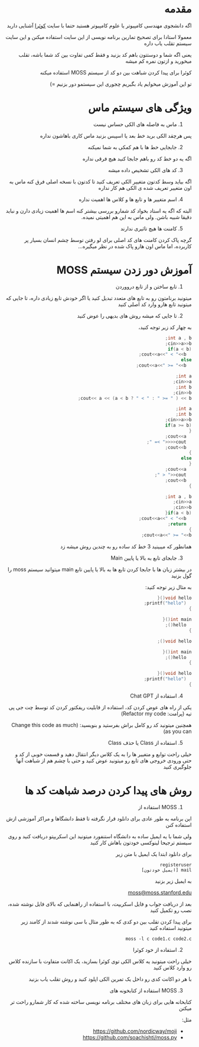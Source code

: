 <div dir="rtl">

  
# مقدمه
اگه دانشجوی مهندسی کامپیوتر یا علوم کامپیوتر هستید حتما با سایت [کوئرا](quera.ir) آشنایی دارید

معمولا استادا برای تصحیح تمارین برنامه نویسی از این سایت استفاده میکنن و این سایت سیستم تقلب یاب داره

یعنی اگه شما و دوستتون باهم کد بزنید و فقط کمی تفاوت بین کد شما باشه، تقلب میخورید و ازتون نمره کم میشه

کوئرا برای پیدا کردن شباهت بین دو کد از سیستم MOSS استفاده میکنه

تو این آموزش میخوایم یاد بگیریم چجوری این سیستمو دور بزنیم =) 

# ویژگی های سیستم ماس

1. ماس به فاصله های الکی حساس نیست

پس هرچقد الکی برید خط بعد یا اسپیس بزنید ماس کاری باهاشون نداره

2. جابجایی خط ها با هم کمکی به شما نمیکنه

اگه یه دو خط کد رو باهم جابجا کنید هیچ فرقی نداره

3. کد های الکی تشخیص داده میشه

اگه بیاید وسط کدتون متغییر الکی تعریف کنید تا کدتون با نسخه اصلی فرق کنه ماس به اون متغییر تعریف شده ی الکی هم کار نداره

4. اسم متغییر ها و تابع ها و کلاس ها اهمیت نداره

البته که اگه یه استاد بخواد کد شمارو بررسی بیشتر کنه اسم ها اهمیت زیادی دارن و نباید دقیقا شبیه باشن. ولی ماس به این هم اهمیتی نمیده.

5. کامنت ها هیچ تاثیری ندارند

گرچه پاک کردن کامنت های کد اصلی برای لو رفتن توسط چشم انسان بسیار پر کاربرده، اما ماس اون هارو پاک شده در نظر میگیره...

# آموزش دور زدن سیستم MOSS

1. تابع ساختن و از تابع درووردن

میتونید برنامتون رو به تابع های متعدد تبدیل کنید یا اگر خودش تابع زیادی داره، تا جایی که میتونید تابع هارو وارد کد اصلی کنید

2. تا جایی که میشه روش های بدیهی را عوض کنید

به چهار کد زیر توجه کنید، 
```cpp
int a , b; 
cin>>a>>b;
if(a < b)
  cout<<a<<" < "<<b;
else
  cout<<a<<" >= "<<b;
```
```cpp
int a;
cin>>a;
int b;
cin>>b;
cout<< a << (a < b ? " < " : " >= " ) << b;
```
```cpp
int a;
int b;
cin>>a>>b;
if(a >= b)
{
  cout<<a;
  cout<<<<" >= ";
  cout<<b;
}
else
{
  cout<<a;
  cout<<" < ";
  cout<<b;
}
```
```cpp
int a , b; 
cin>>a;
cin>>b;
if(a < b){
  cout<<a<<" < "<<b;
  return;
}
cout<<a<<" >= "<<b;

```

همانطور که میبینید 3 خط کد ساده رو به چندین روش میشه زد


3. جابجای تابع به بالا یا پایین Main

در بیشتر زبان ها با جابجا کردن تابع ها به بالا یا پایین تابع main میتوانید سیستم moss را گول بزنید
 
به مثال زیر توجه کنید:

```c
void hello(){
  printf("hello");
}

int main(){
  hello();
}
```
```c
void hello();

int main(){
  hello();
}

void hello(){
  printf("hello");
}
```

4. استفاده از Chat GPT

یکی از راه های عوض کردن کد، استفاده از قابلیت ریفکتور کردن کد توسط چت جی پی تیه (پرامت: Refactor my code)

همچنین میتونید کد رو کامل براش بفرستید و بنویسید: (Change this code as much as you can)

5. استفاده از Class یا حذف Class

خیلی راحت توابع و متغییر ها را به یک کلاس دیگر انتقال دهید و قسمت خوبی از کد و حتی ورودی خروجی های تابع رو میتونید عوض کنید و حتی با چشم هم از شباهت آنها جلوگیری کنید


# روش های پیدا کردن درصد شباهت کد ها
1. MOSS استفاده از

این برنامه به طور عادی برای دانلود قرار نگرفته تا فقط دانشگاها و مراکز آموزشی ازش استفاده کنن

ولی شما با یه ایمیل ساده به دانشگاه استنفورد میتونید این اسکریپتو دریافت کنید و روی سیستم ترجیحا لینوکسی خودتون باهاش کار کنید

برای دانلود ابتدا یک ایمیل با متن زیر
```
registeruser
mail [ایمیل خودتون]
```
به ایمیل زیر بزنید

moss@moss.stanford.edu

بعد از دریافت جواب و فایل اسکریپت، با استفاده از راهنمایی که بالای فایل نوشته شده، نصب رو تکمیل کنید

برای پیدا کردن تقلب بین دو کدی که به طور مثال با سی نوشته شدند از کامند زیر میتونید استفاده کنید

`moss -l c code1.c code2.c`

2. استفاده از خود کوئرا

خیلی راحت میتونید یه کلاس الکی توی کوئرا بسازید، یک اکانت متفاوت با سازنده کلاس رو وارد کلاس کنید

با هر دو اکانت کدی رو داخل یک تمرین الکی اپلود کنید و روش تقلب یاب بزنید

3. MOSS استفاده از کتابخونه های


کتابخانه هایی برای زبان های مختلف برنامه نویسی ساخته شده که کار شمارو راحت تر میکنن

مثل:
- https://github.com/nordicway/moji
- https://github.com/soachishti/moss.py
